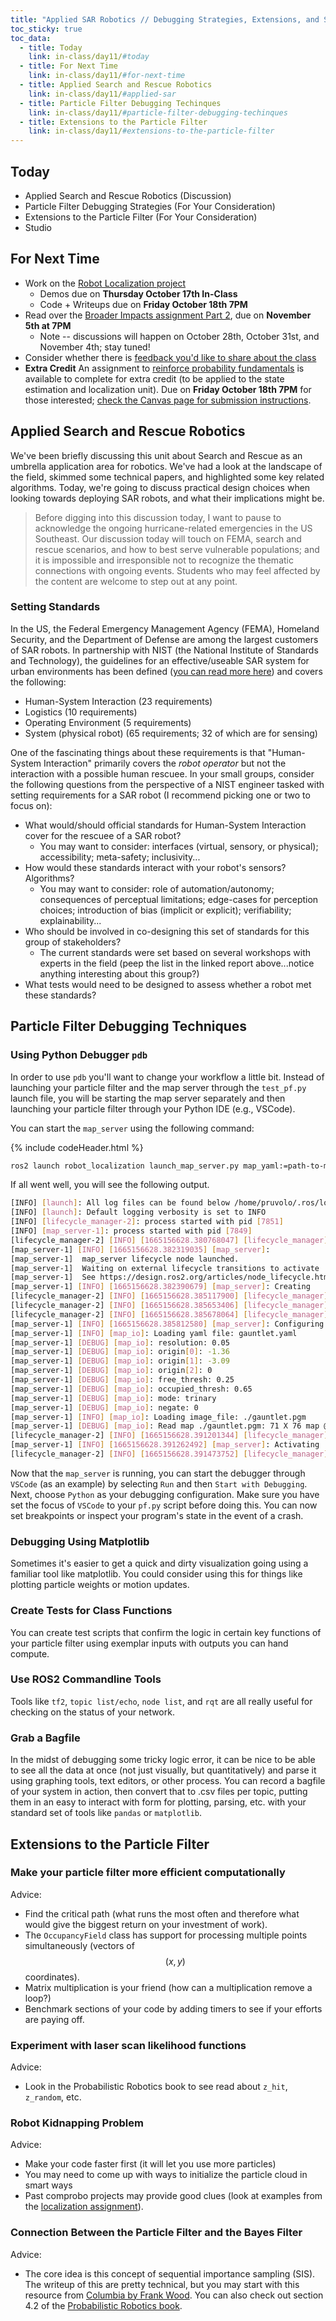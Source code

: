 ```yaml
---
title: "Applied SAR Robotics // Debugging Strategies, Extensions, and Studio"
toc_sticky: true
toc_data:
  - title: Today
    link: in-class/day11/#today
  - title: For Next Time
    link: in-class/day11/#for-next-time
  - title: Applied Search and Rescue Robotics
    link: in-class/day11/#applied-sar
  - title: Particle Filter Debugging Techinques
    link: in-class/day11/#particle-filter-debugging-techinques
  - title: Extensions to the Particle Filter
    link: in-class/day11/#extensions-to-the-particle-filter
---
```


## Today
* Applied Search and Rescue Robotics (Discussion)
* Particle Filter Debugging Strategies (For Your Consideration)
* Extensions to the Particle Filter (For Your Consideration)
* Studio

## For Next Time
* Work on the [Robot Localization project](../assignments/robot_localization)
  * Demos due on **Thursday October 17th In-Class**
  * Code + Writeups due on **Friday October 18th 7PM**
* Read over the [Broader Impacts assignment Part 2](../assignments/broader_impacts), due on **November 5th at 7PM** 
  * Note -- discussions will happen on October 28th, October 31st, and November 4th; stay tuned!
* Consider whether there is [feedback you'd like to share about the class](https://forms.gle/giCwA1pkr4y3e4T37)
* **Extra Credit** An assignment to [reinforce probability fundamentals](../assignments/probability_basics/assignmentprobability_basics.pdf) is available to complete for extra credit (to be applied to the state estimation and localization unit). Due on **Friday October 18th 7PM** for those interested; [check the Canvas page for submission instructions](https://canvas.olin.edu/courses/822/assignments/13050).

## Applied Search and Rescue Robotics
We've been briefly discussing this unit about Search and Rescue as an umbrella application area for robotics. We've had a look at the landscape of the field, skimmed some technical papers, and highlighted some key related algorithms. Today, we're going to discuss practical design choices when looking towards deploying SAR robots, and what their implications might be.

> Before digging into this discussion today, I want to pause to acknowledge the ongoing hurricane-related emergencies in the US Southeast. Our discussion today will touch on FEMA, search and rescue scenarios, and how to best serve vulnerable populations; and it is impossible and irresponsible not to recognize the thematic connections with ongoing events. Students who may feel affected by the content are welcome to step out at any point.

### Setting Standards
In the US, the Federal Emergency Management Agency (FEMA), Homeland Security, and the Department of Defense are among the largest customers of SAR robots. In partnership with NIST (the National Institute of Standards and Technology), the guidelines for an effective/useable SAR system for urban environments has been defined ([you can read more here](https://www.nist.gov/system/files/documents/el/isd/ks/Prelim_Requirements_Report.pdf)) and covers the following:

* Human-System Interaction (23 requirements)
* Logistics (10 requirements)
* Operating Environment (5 requirements)
* System (physical robot) (65 requirements; 32 of which are for sensing)

One of the fascinating things about these requirements is that "Human-System Interaction" primarily covers the _robot operator_ but not the interaction with a possible human rescuee. In your small groups, consider the following questions from the perspective of a NIST engineer tasked with setting requirements for a SAR robot (I recommend picking one or two to focus on):

* What would/should official standards for Human-System Interaction cover for the rescuee of a SAR robot? 
  * You may want to consider: interfaces (virtual, sensory, or physical); accessibility; meta-safety; inclusivity...
* How would these standards interact with your robot's sensors? Algorithms?
  * You may want to consider: role of automation/autonomy; consequences of perceptual limitations; edge-cases for perception choices; introduction of bias (implicit or explicit); verifiability; explainability...
* Who should be involved in co-designing this set of standards for this group of stakeholders?
  * The current standards were set based on several workshops with experts in the field (peep the list in the linked report above...notice anything interesting about this group?)
* What tests would need to be designed to assess whether a robot met these standards?


## Particle Filter Debugging Techniques

### Using Python Debugger ``pdb``

In order to use ``pdb`` you'll want to change your workflow a little bit.  Instead of launching your particle filter and the map server through the ``test_pf.py`` launch file, you will be starting the map server separately and then launching your particle filter through your Python IDE (e.g., VSCode).

You can start the ``map_server`` using the following command:

{% include codeHeader.html %}
```bash
ros2 launch robot_localization launch_map_server.py map_yaml:=path-to-map-yaml 
```

If all went well, you will see the following output.

```bash
[INFO] [launch]: All log files can be found below /home/pruvolo/.ros/log/2022-10-07-11-30-28-273830-pruvolo-Precision-3551-7847
[INFO] [launch]: Default logging verbosity is set to INFO
[INFO] [lifecycle_manager-2]: process started with pid [7851]
[INFO] [map_server-1]: process started with pid [7849]
[lifecycle_manager-2] [INFO] [1665156628.380768047] [lifecycle_manager]: Creating
[map_server-1] [INFO] [1665156628.382319035] [map_server]: 
[map_server-1] 	map_server lifecycle node launched. 
[map_server-1] 	Waiting on external lifecycle transitions to activate
[map_server-1] 	See https://design.ros2.org/articles/node_lifecycle.html for more information.
[map_server-1] [INFO] [1665156628.382390679] [map_server]: Creating
[lifecycle_manager-2] [INFO] [1665156628.385117900] [lifecycle_manager]: Creating and initializing lifecycle service clients
[lifecycle_manager-2] [INFO] [1665156628.385653406] [lifecycle_manager]: Starting managed nodes bringup...
[lifecycle_manager-2] [INFO] [1665156628.385678064] [lifecycle_manager]: Configuring map_server
[map_server-1] [INFO] [1665156628.385812580] [map_server]: Configuring
[map_server-1] [INFO] [map_io]: Loading yaml file: gauntlet.yaml
[map_server-1] [DEBUG] [map_io]: resolution: 0.05
[map_server-1] [DEBUG] [map_io]: origin[0]: -1.36
[map_server-1] [DEBUG] [map_io]: origin[1]: -3.09
[map_server-1] [DEBUG] [map_io]: origin[2]: 0
[map_server-1] [DEBUG] [map_io]: free_thresh: 0.25
[map_server-1] [DEBUG] [map_io]: occupied_thresh: 0.65
[map_server-1] [DEBUG] [map_io]: mode: trinary
[map_server-1] [DEBUG] [map_io]: negate: 0
[map_server-1] [INFO] [map_io]: Loading image_file: ./gauntlet.pgm
[map_server-1] [DEBUG] [map_io]: Read map ./gauntlet.pgm: 71 X 76 map @ 0.05 m/cell
[lifecycle_manager-2] [INFO] [1665156628.391201344] [lifecycle_manager]: Activating map_server
[map_server-1] [INFO] [1665156628.391262492] [map_server]: Activating
[lifecycle_manager-2] [INFO] [1665156628.391473752] [lifecycle_manager]: Managed nodes are active
```

Now that the ``map_server`` is running, you can start the debugger through ``VSCode`` (as an example) by selecting ``Run`` and then ``Start with Debugging``.  Next, choose ``Python`` as your debugging configuration.  Make sure you have set the focus of ``VSCode`` to your ``pf.py`` script before doing this.  You can now set breakpoints or inspect your program's state in the event of a crash.

### Debugging Using Matplotlib

Sometimes it's easier to get a quick and dirty visualization going using a familiar tool like matplotlib.  You could consider using this for things like plotting particle weights or motion updates.

### Create Tests for Class Functions
You can create test scripts that confirm the logic in certain key functions of your particle filter using exemplar inputs with outputs you can hand compute.

### Use ROS2 Commandline Tools
Tools like `tf2`, `topic list/echo`, `node list`, and `rqt` are all really useful for checking on the status of your network. 

### Grab a Bagfile
In the midst of debugging some tricky logic error, it can be nice to be able to see all the data at once (not just visually, but quantitatively) and parse it using graphing tools, text editors, or other process. You can record a bagfile of your system in action, then convert that to .csv files per topic, putting them in an easy to interact with form for plotting, parsing, etc. with your standard set of tools like `pandas` or `matplotlib`. 


## Extensions to the Particle Filter

### Make your particle filter more efficient computationally

Advice:
* Find the critical path (what runs the most often and therefore what would give the biggest return on your investment of work).
* The ``OccupancyField`` class has support for processing multiple points simultaneously (vectors of $$(x,y)$$ coordinates).
* Matrix multiplication is your friend (how can a multiplication remove a loop?)
* Benchmark sections of your code by adding timers to see if your efforts are paying off.

### Experiment with laser scan likelihood functions

Advice:
* Look in the Probabilistic Robotics book to see read about ``z_hit``, ``z_random``, etc.

### Robot Kidnapping Problem

Advice:
* Make your code faster first (it will let you use more particles)
* You may need to come up with ways to initialize the particle cloud in smart ways
* Past comprobo projects may provide good clues (look at examples from the [localization assignment](../assignments/robot_localization)). 

### Connection Between the Particle Filter and the Bayes Filter

Advice:
* The core idea is this concept of sequential importance sampling (SIS).  The writeup of this are pretty technical, but you may start with this resource from [Columbia by Frank Wood](http://www.stat.columbia.edu/~fwood/Tutorials/sequential_monte_carlo.pdf). You can also check out section 4.2 of the [Probabilistic Robotics book](https://docs.ufpr.br/~danielsantos/ProbabilisticRobotics.pdf). 
